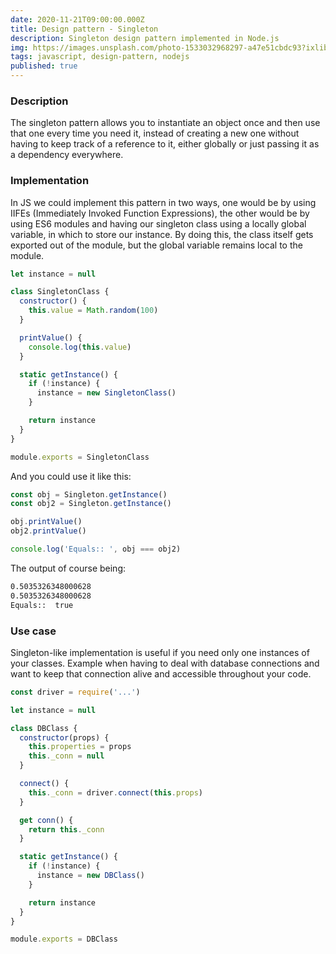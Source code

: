 ```yaml
---
date: 2020-11-21T09:00:00.000Z
title: Design pattern - Singleton
description: Singleton design pattern implemented in Node.js
img: https://images.unsplash.com/photo-1533032968297-a47e51cbdc93?ixlib=rb-1.2.1&ixid=MXwxMjA3fDB8MHxzZWFyY2h8M3x8dW5pcXVlfGVufDB8fDB8&auto=format&fit=crop&w=900&q=60
tags: javascript, design-pattern, nodejs
published: true
---
```


### Description

The singleton pattern allows you to instantiate an object once and then use that one every time you need it, instead of creating a new one without having to keep track of a reference to it, either globally or just passing it as a dependency everywhere.

### Implementation

In JS we could implement this pattern in two ways, one would be by using IIFEs (Immediately Invoked Function Expressions), the other would be by using ES6 modules and having our singleton class using a locally global variable, in which to store our instance. By doing this, the class itself gets exported out of the module, but the global variable remains local to the module.

```javascript
let instance = null

class SingletonClass {
  constructor() {
    this.value = Math.random(100)
  }

  printValue() {
    console.log(this.value)
  }

  static getInstance() {
    if (!instance) {
      instance = new SingletonClass()
    }

    return instance
  }
}

module.exports = SingletonClass
```

And you could use it like this:

```javascript
const obj = Singleton.getInstance()
const obj2 = Singleton.getInstance()

obj.printValue()
obj2.printValue()

console.log('Equals:: ', obj === obj2)
```

The output of course being:

```bash
0.5035326348000628
0.5035326348000628
Equals::  true
```

### Use case

Singleton-like implementation is useful if you need only one instances of your classes. Example when having to deal with database connections and want to keep that connection alive and accessible throughout your code.

```javascript
const driver = require('...')

let instance = null

class DBClass {
  constructor(props) {
    this.properties = props
    this._conn = null
  }

  connect() {
    this._conn = driver.connect(this.props)
  }

  get conn() {
    return this._conn
  }

  static getInstance() {
    if (!instance) {
      instance = new DBClass()
    }

    return instance
  }
}

module.exports = DBClass
```
